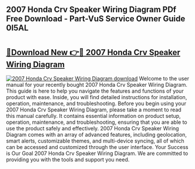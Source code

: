 ## 2007 Honda Crv Speaker Wiring Diagram PDf Free Download - Part-VuS Service Owner Guide 0I5AL

# <h2><a href="http://dfkaul.blite.top/?on=2007+Honda+Crv+Speaker+Wiring+Diagram">🔗Download New 👉🔴 2007 Honda Crv Speaker Wiring Diagram</a></h2>

[![2007 Honda Crv Speaker Wiring Diagram download](https://i.imgur.com/lujVjoI.png)](http://dfkaul.blite.top/?on=2007+Honda+Crv+Speaker+Wiring+Diagram)
Welcome to the user manual for your recently bought 2007 Honda Crv Speaker Wiring Diagram. This guide is here to help you navigate the features and functions of your product with ease. Inside, you will find detailed instructions for installation, operation, maintenance, and troubleshooting. Before you begin using your 2007 Honda Crv Speaker Wiring Diagram, please take a moment to read this manual carefully. It contains essential information on product setup, operation, maintenance, and troubleshooting, ensuring that you are able to use the product safely and effectively. 2007 Honda Crv Speaker Wiring Diagram comes with an array of advanced features, including geolocation, smart alerts, customizable themes, and multi-device syncing, all of which can be accessed and customized through the user interface. Your Success is Our Goal 2007 Honda Crv Speaker Wiring Diagram. We are committed to providing you with the tools and support you need.
